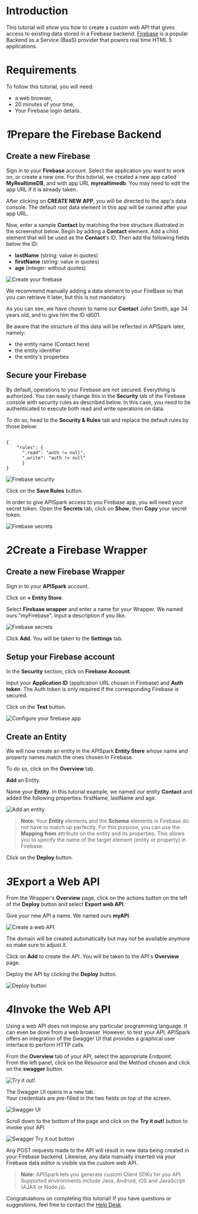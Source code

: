 <h1 class="iconed" id="toc_0"><i class="fa fa-hand-o-right"></i>Introduction</h1>

This tutorial will show you how to create a custom web API that gives access to existing data stored in a Firebase backend. <a href="https://www.firebase.com" target="_blank">Firebase</a> is a popular Backend as a Service (BaaS) provider that powers real time HTML 5 applications.

<h1 class="iconed" id="toc_0"><i class="fa fa-flag-checkered"></i>Requirements</h1>

To follow this tutorial, you will need:

*   a web browser,
*   20 minutes of your time,
*   Your Firebase login details.

<h1 class="numbered" id="toc_1"><i>1</i>Prepare the Firebase Backend</h1>

## Create a new Firebase

Sign in to your **Firebase** account. Select the application you want to work on, or create a new one. For this tutorial, we created a new app called **MyRealtimeDB**, and with app URL **myrealtimedb**. You may need to edit the app URL if it is already taken.

After clicking on **CREATE NEW APP**, you will be directed to the app's data console. The default root data element in this app will be named after your app URL.

Now, enter a sample **Contact** by matching the tree structure illustrated in the screenshot below. Begin by adding a **Contact** element. Add a child element that will be used as the **Contact**'s ID. Then add the following fields below the ID:
*   **lastName** (string: value in quotes)
*   **firstName** (string: value in quotes)
*   **age** (integer: without quotes)

![Create your firebase](images/create-firebase-struct.png "Create your firebase")

We recommend manually adding a data element to your FireBase so that you can retrieve it later, but this is not mandatory.

As you can see, we have chosen to name our **Contact** John Smith, age 34 years old, and to give him the ID id001.

Be aware that the structure of this data will be reflected in APISpark later, namely:

*   the entity name (Contact here)
*   the entity identifier
*   the entity's properties

## Secure your Firebase

By default, operations to your Firebase are not secured. Everything is authorized. You can easily change this in the **Security** tab of the Firebase console with security rules as described below. In this case, you need to be authenticated to execute both read and write operations on data.

To do so, head to the **Security & Rules** tab and replace the default rules by those below:

<pre><code>
{
    "rules": {
      ".read": "auth != null",
      ".write": "auth != null"
      }
}
</code></pre>    

![Firebase security](images/firebase-security.png "Firebase security")

Click on the **Save Rules** button.

In order to give APISpark access to you Firebase app, you will need your secret token. Open the **Secrets** tab, click on **Show**, then **Copy** your secret token.

![Firebase secrets](images/firebase-secrets.png "Firebase secrets")

<h1 class="numbered" id="toc_2"><i>2</i>Create a Firebase Wrapper</h1>

## Create a new Firebase Wrapper

Sign in to your **APISpark** account.

Click on **+ Entity Store**.

Select **Firebase wrapper** and enter a name for your Wrapper. We named ours "myFirebase". Input a description if you like.

![Firebase secrets](images/create-firebase-wrapper.jpg "Firebase secrets")

Click **Add**. You will be taken to the **Settings** tab.

## Setup your Firebase account

In the **Security** section, click on **Firebase Account**.

Input your **Application ID** (application URL chosen in Firebase) and **Auth token**. The Auth token is only required if the corresponding Firebase is secured.

Click on the **Test** button.

![Configure your firebase app](images/configure-firebase-app.jpg "Configure your firebase app")

## Create an Entity

We will now create an entity in the APISpark **Entity Store** whose name and property names match the ones chosen in Firebase.

To do so, click on the **Overview** tab.

**Add** an Entity.

Name your **Entity**. In this tutorial example, we named our entity **Contact** and added the following properties: firstName, lastName and age.

![Add an entity](images/add-firebase-entity.jpg "Add an entity")

>**Note:** Your **Entity** elements and the **Schema** elements in Firebase do not have to match up perfectly. For this purpose, you can use the **Mapping from** attribute on the entity and its properties. This allows you to specify the name of the target element (entity or property) in Firebase.

Click on the **Deploy** button.

<h1 class="numbered" id="toc_3"><i>3</i>Export a Web API</h1>

From the Wrapper's **Overview** page, click on the actions button on the left of the **Deploy** button and select **Export web API**.

Give your new API a name. We named ours **myAPI**.

![Create a web API](images/firebase-export-api.jpg "Create a web API")

The domain will be created automatically but may not be available anymore so make sure to adjust it.

Click on **Add** to create the API. You will be taken to the API's **Overview** page.

Deploy the API by clicking the **Deploy** button.

![Deploy button](images/deploy-button2.jpg "Deploy button")

<h1 class="numbered" id="toc_4"><i>4</i>Invoke the Web API</h1>

Using a web API does not impose any particular programming language. It can even be done from a web browser. However, to test your API, APISpark offers an integration of the Swagger UI that provides a graphical user interface to perform HTTP calls.

From the **Overview** tab of your API, select the appropriate Endpoint.  
From the left panel, click on the Resource and the Method chosen and click on the **swagger** button.

![Try it out!](images/07swagger-button.jpg "Try it out!")

The Swagger UI opens in a new tab.  
Your credentials are pre-filled in the two fields on top of the screen.

![Swagger UI](images/07swagger-ui.jpg "Swagger UI")

Scroll down to the bottom of the page and click on the **Try it out!** button to invoke your API.

![Swagger Try it out button](images/07swagger-try-it-out-button.jpg "Swagger Try it out button")

Any POST requests made to the API will result in new data being created in your Firebase backend. Likewise, any data manually inserted via your Firebase data editor is visible via the custom web API.

>**Note:** APISpark lets you generate custom Client SDKs for you API. Supported environments include Java, Android, iOS and JavaScript (AJAX or Node.js).

Congratulations on completing this tutorial! If you have questions or suggestions, feel free to contact the <a href="http://support.restlet.com/" target="_blank">Help Desk</a>.
